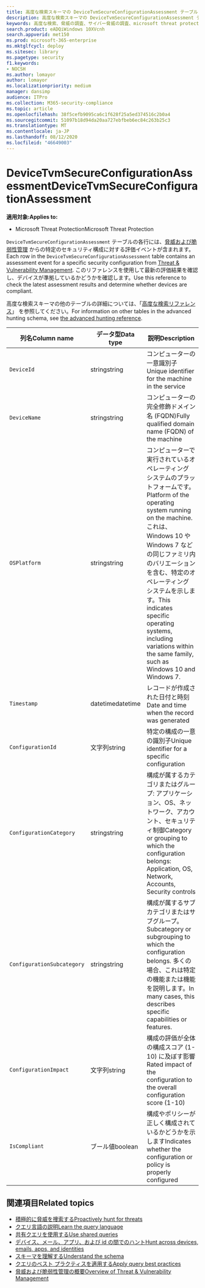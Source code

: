 ```yaml
---
title: 高度な検索スキーマの DeviceTvmSecureConfigurationAssessment テーブル
description: 高度な検索スキーマの DeviceTvmSecureConfigurationAssessment テーブルの脅威および脆弱性管理セキュリティ評価イベントについて説明します。 これらのイベントは、コンピューターの情報とセキュリティ構成の詳細、影響、コンプライアンス情報を提供します。
keywords: 高度な検索、脅威の調査、サイバー脅威の調査、microsoft threat protection、microsoft 365、mtp、m365、search、query、テレメトリ、スキーマ参照、kusto、table、column、data type、description、threat & 脆弱性管理、TVM、デバイス管理、セキュリティ構成、DeviceTvmSecureConfigurationAssessment
search.product: eADQiWindows 10XVcnh
search.appverid: met150
ms.prod: microsoft-365-enterprise
ms.mktglfcycl: deploy
ms.sitesec: library
ms.pagetype: security
f1.keywords:
- NOCSH
ms.author: lomayor
author: lomayor
ms.localizationpriority: medium
manager: dansimp
audience: ITPro
ms.collection: M365-security-compliance
ms.topic: article
ms.openlocfilehash: 38f5cefb9095ca6c1f628f25a5ed374516c2b0a4
ms.sourcegitcommit: 51097b18d94da20aa727ebfbeb6ec84c263b25c3
ms.translationtype: MT
ms.contentlocale: ja-JP
ms.lasthandoff: 08/12/2020
ms.locfileid: "46649003"
---
```

# <a name="devicetvmsecureconfigurationassessment"></a><span data-ttu-id="e4d16-105">DeviceTvmSecureConfigurationAssessment</span><span class="sxs-lookup"><span data-stu-id="e4d16-105">DeviceTvmSecureConfigurationAssessment</span></span>

<span data-ttu-id="e4d16-106">**適用対象:**</span><span class="sxs-lookup"><span data-stu-id="e4d16-106">**Applies to:**</span></span>
- <span data-ttu-id="e4d16-107">Microsoft Threat Protection</span><span class="sxs-lookup"><span data-stu-id="e4d16-107">Microsoft Threat Protection</span></span>



<span data-ttu-id="e4d16-108">`DeviceTvmSecureConfigurationAssessment` テーブルの各行には、[脅威および脆弱性管理](https://docs.microsoft.com/windows/security/threat-protection/microsoft-defender-atp/next-gen-threat-and-vuln-mgt) からの特定のセキュリティ構成に対する評価イベントが含まれます。</span><span class="sxs-lookup"><span data-stu-id="e4d16-108">Each row in the `DeviceTvmSecureConfigurationAssessment` table contains an assessment event for a specific security configuration from [Threat & Vulnerability Management](https://docs.microsoft.com/windows/security/threat-protection/microsoft-defender-atp/next-gen-threat-and-vuln-mgt).</span></span> <span data-ttu-id="e4d16-109">このリファレンスを使用して最新の評価結果を確認し、デバイスが準拠しているかどうかを確認します。</span><span class="sxs-lookup"><span data-stu-id="e4d16-109">Use this reference to check the latest assessment results and determine whether devices are compliant.</span></span>

<span data-ttu-id="e4d16-110">高度な検索スキーマの他のテーブルの詳細については、「[高度な検索リファレンス](advanced-hunting-schema-tables.md)」 を参照してください。</span><span class="sxs-lookup"><span data-stu-id="e4d16-110">For information on other tables in the advanced hunting schema, see [the advanced hunting reference](advanced-hunting-schema-tables.md).</span></span>

| <span data-ttu-id="e4d16-111">列名</span><span class="sxs-lookup"><span data-stu-id="e4d16-111">Column name</span></span> | <span data-ttu-id="e4d16-112">データ型</span><span class="sxs-lookup"><span data-stu-id="e4d16-112">Data type</span></span> | <span data-ttu-id="e4d16-113">説明</span><span class="sxs-lookup"><span data-stu-id="e4d16-113">Description</span></span> |
|-------------|-----------|-------------|
| `DeviceId` | <span data-ttu-id="e4d16-114">string</span><span class="sxs-lookup"><span data-stu-id="e4d16-114">string</span></span> | <span data-ttu-id="e4d16-115">コンピューターの一意識別子</span><span class="sxs-lookup"><span data-stu-id="e4d16-115">Unique identifier for the machine in the service</span></span> |
| `DeviceName` | <span data-ttu-id="e4d16-116">string</span><span class="sxs-lookup"><span data-stu-id="e4d16-116">string</span></span> | <span data-ttu-id="e4d16-117">コンピューターの完全修飾ドメイン名 (FQDN)</span><span class="sxs-lookup"><span data-stu-id="e4d16-117">Fully qualified domain name (FQDN) of the machine</span></span> |
| `OSPlatform` | <span data-ttu-id="e4d16-118">string</span><span class="sxs-lookup"><span data-stu-id="e4d16-118">string</span></span> | <span data-ttu-id="e4d16-119">コンピューターで実行されているオペレーティング システムのプラットフォームです。</span><span class="sxs-lookup"><span data-stu-id="e4d16-119">Platform of the operating system running on the machine.</span></span> <span data-ttu-id="e4d16-120">これは、Windows 10 や Windows 7 などの同じファミリ内のバリエーションを含む、特定のオペレーティング システムを示します。</span><span class="sxs-lookup"><span data-stu-id="e4d16-120">This indicates specific operating systems, including variations within the same family, such as Windows 10 and Windows 7.</span></span>|
| `Timestamp` | <span data-ttu-id="e4d16-121">datetime</span><span class="sxs-lookup"><span data-stu-id="e4d16-121">datetime</span></span> | <span data-ttu-id="e4d16-122">レコードが作成された日付と時刻</span><span class="sxs-lookup"><span data-stu-id="e4d16-122">Date and time when the record was generated</span></span> |
| `ConfigurationId` | <span data-ttu-id="e4d16-123">文字列</span><span class="sxs-lookup"><span data-stu-id="e4d16-123">string</span></span> | <span data-ttu-id="e4d16-124">特定の構成の一意の識別子</span><span class="sxs-lookup"><span data-stu-id="e4d16-124">Unique identifier for a specific configuration</span></span> |
| `ConfigurationCategory` | <span data-ttu-id="e4d16-125">string</span><span class="sxs-lookup"><span data-stu-id="e4d16-125">string</span></span> | <span data-ttu-id="e4d16-126">構成が属するカテゴリまたはグループ: アプリケーション、OS、ネットワーク、アカウント、セキュリティ制御</span><span class="sxs-lookup"><span data-stu-id="e4d16-126">Category or grouping to which the configuration belongs: Application, OS, Network, Accounts, Security controls</span></span> |
| `ConfigurationSubcategory` | <span data-ttu-id="e4d16-127">string</span><span class="sxs-lookup"><span data-stu-id="e4d16-127">string</span></span> | <span data-ttu-id="e4d16-128">構成が属するサブカテゴリまたはサブグループ。</span><span class="sxs-lookup"><span data-stu-id="e4d16-128">Subcategory or subgrouping to which the configuration belongs.</span></span> <span data-ttu-id="e4d16-129">多くの場合、これは特定の機能または機能を説明します。</span><span class="sxs-lookup"><span data-stu-id="e4d16-129">In many cases, this describes specific capabilities or features.</span></span> |
| `ConfigurationImpact` | <span data-ttu-id="e4d16-130">文字列</span><span class="sxs-lookup"><span data-stu-id="e4d16-130">string</span></span> | <span data-ttu-id="e4d16-131">構成の評価が全体の構成スコア (1-10) に及ぼす影響</span><span class="sxs-lookup"><span data-stu-id="e4d16-131">Rated impact of the configuration to the overall configuration score (1-10)</span></span> |
| `IsCompliant` | <span data-ttu-id="e4d16-132">ブール値</span><span class="sxs-lookup"><span data-stu-id="e4d16-132">boolean</span></span> | <span data-ttu-id="e4d16-133">構成やポリシーが正しく構成されているかどうかを示します</span><span class="sxs-lookup"><span data-stu-id="e4d16-133">Indicates whether the configuration or policy is properly configured</span></span> |

## <a name="related-topics"></a><span data-ttu-id="e4d16-134">関連項目</span><span class="sxs-lookup"><span data-stu-id="e4d16-134">Related topics</span></span>

- [<span data-ttu-id="e4d16-135">積極的に脅威を捜索する</span><span class="sxs-lookup"><span data-stu-id="e4d16-135">Proactively hunt for threats</span></span>](advanced-hunting-overview.md)
- [<span data-ttu-id="e4d16-136">クエリ言語の説明</span><span class="sxs-lookup"><span data-stu-id="e4d16-136">Learn the query language</span></span>](advanced-hunting-query-language.md)
- [<span data-ttu-id="e4d16-137">共有クエリを使用する</span><span class="sxs-lookup"><span data-stu-id="e4d16-137">Use shared queries</span></span>](advanced-hunting-shared-queries.md)
- [<span data-ttu-id="e4d16-138">デバイス、メール、アプリ、および id の間でのハント</span><span class="sxs-lookup"><span data-stu-id="e4d16-138">Hunt across devices, emails, apps, and identities</span></span>](advanced-hunting-query-emails-devices.md)
- [<span data-ttu-id="e4d16-139">スキーマを理解する</span><span class="sxs-lookup"><span data-stu-id="e4d16-139">Understand the schema</span></span>](advanced-hunting-schema-tables.md)
- [<span data-ttu-id="e4d16-140">クエリのベスト プラクティスを適用する</span><span class="sxs-lookup"><span data-stu-id="e4d16-140">Apply query best practices</span></span>](advanced-hunting-best-practices.md)
- [<span data-ttu-id="e4d16-141">脅威および脆弱性管理の概要</span><span class="sxs-lookup"><span data-stu-id="e4d16-141">Overview of Threat & Vulnerability Management</span></span>](https://docs.microsoft.com/windows/security/threat-protection/microsoft-defender-atp/next-gen-threat-and-vuln-mgt)
